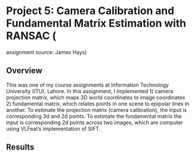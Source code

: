 #  Project 5: Camera Calibration and Fundamental Matrix Estimation with RANSAC (
 assignment source: James Hays)

## Overview
This was one of my course assignments at Information Technology University (ITU), Lahore. In this assignment, I implemented 1) camera projection matrix, which maps 3D world coordinates to image coordinates 2) fundamental matrix, which relates points in one scene to epipolar lines in another. To estimate the projection matrix (camera calibration), the input is corresponding 3d and 2d points. To estimate the fundamental matrix the input is corresponding 2d points across two images, which are computer using VLFeat’s implementation of SIFT.

## Results